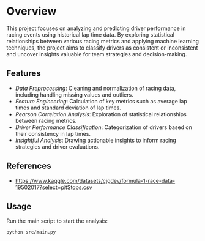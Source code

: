 # Overview

This project focuses on analyzing and predicting driver performance in racing events using historical lap time data. By exploring statistical relationships between various racing metrics and applying machine learning techniques, the project aims to classify drivers as consistent or inconsistent and uncover insights valuable for team strategies and decision-making.

## Features

* *Data Preprocessing*: Cleaning and normalization of racing data, including handling missing values and outliers.
* *Feature Engineering*: Calculation of key metrics such as average lap times and standard deviation of lap times.
* *Pearson Correlation Analysis*: Exploration of statistical relationships between racing metrics.
* *Driver Performance Classification*: Categorization of drivers based on their consistency in lap times.
* *Insightful Analysis*: Drawing actionable insights to inform racing strategies and driver evaluations.

## References
* https://www.kaggle.com/datasets/cjgdev/formula-1-race-data-19502017?select=pitStops.csv
## Usage

Run the main script to start the analysis:

```
python src/main.py
```
